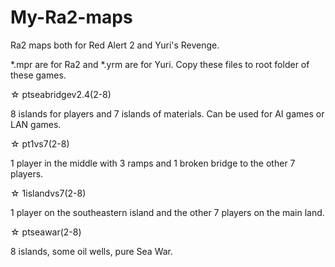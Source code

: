 # My-Ra2-maps
Ra2 maps both for Red Alert 2 and Yuri's Revenge.

*.mpr are for Ra2 and *.yrm are for Yuri. Copy these files to root folder of these games.

☆ ptseabridgev2.4(2-8)

8 islands for players and 7 islands of materials. Can be used for AI games or LAN games.

☆ pt1vs7(2-8)

1 player in the middle with 3 ramps and 1 broken bridge to the other 7 players.

☆ 1islandvs7(2-8)

1 player on the southeastern island and the other 7 players on the main land.

☆ ptseawar(2-8)

8 islands, some oil wells, pure Sea War.